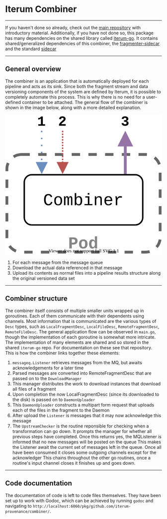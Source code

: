 # Iterum Combiner

---

If you haven't done so already, check out the [main repository](https://github.com/iterum-provenance/iterum) with introductory material.
Additionally, if you have not done so, this package has many dependencies on the shared library called [iterum-go](https://github.com/iterum-provenance/iterum-go). It contains shared/generalized dependencies of this combiner, the [fragmenter-sidecar](https://github.com/iterum-provenance/fragmenter-sidecar) and the standard [sidecar](https://github.com/iterum-provenance/sidecar)

---

## General overview

The combiner is an application that is automatically deployed for each pipeline and acts as its sink. Since both the fragment stream and data versioning components of the system are defined by Iterum, it is possible to completely automate this process. This is why there is no need for a user-defined container to be attached. The general flow of the combiner is shown in the image below, along with a more detailed explanation.

![Alt text](./resources/combiner-arch.svg)

1. For each message from the message queue
2. Download the actual data referenced in that message
3. Upload its contents as normal files into a pipeline results structure along the original versioned data set

---

## Combiner structure

The combiner itself consists of multiple smaller units wrapped up in goroutines. Each of them communicate with their dependents using channels. Most information that is communicated are the various types of `Desc` types, such as `LocalFragmentDesc`, `LocalFileDesc`, `RemoteFragmentDesc`, `RemoteFileDesc`.
The general application flow can be observed in `main.go`, though the implementation of each goroutine is somewhat more intricate. The implementation of many elements are shared and so stored in the shared `iterum-go` repo. For documentation on these see that repository. This is how the combiner links together these elements:

1. `messageq.Listener` retrieves messages from the MQ, but awaits acknowledgements for a later time
2. Parsed messages are converted into RemoteFragmentDesc that are passed on to the `DownloadManager`
3. This manager distributes the work to download instances that download all files of a fragment
4. Upon completion the now LocalFragmentDesc (since its downloaded to the disk) is passed on to `DaemonUploader`
5. This `DaemonUploader` constructs a multipart form request that uploads each of the files in the fragment to the Daemon
6. After upload the `Listener` is messages that it may now acknowledge this message
6. The `UpstreamChecker` is the routine reponsible for checking when a transformation can go down.
  It prompts the manager for whether all previous steps have completed.
  Once this returns yes, the MQListener is informed that no new messages will be posted on the queue
  This makes the Listener await the current set of messages left in the queue.
  Once all have been consumed it closes some outgoing channels except for the acknowledger
  This chains throughout the other go routines, once a routine's input channel closes it finishes up and goes down.
---

## Code documentation

The documentation of code is left to code files themselves. They have been set up to work with Godoc, which can be achieved by running `godoc` and navigating to `http://localhost:6060/pkg/github.com/iterum-provenance/combiner/`.
